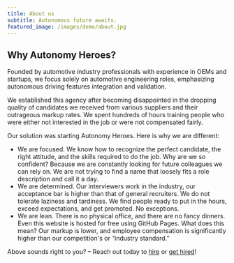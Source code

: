 ```yaml
---
title: About us
subtitle: Autonomous future awaits. 
featured_image: /images/demo/about.jpg
---
```


## Why Autonomy Heroes?

Founded by automotive industry professionals with experience in OEMs and startups, we focus solely on automotive engineering roles, emphasizing autonomous driving features integration and validation. 

We established this agency after becoming disappointed in the dropping quality of candidates we received from various suppliers and their outrageous markup rates. We spent hundreds of hours training people who were either not interested in the job or were not compensated fairly. 

Our solution was starting Autonomy Heroes. Here is why we are different: 

* We are focused. We know how to recognize the perfect candidate, the right attitude, and the skills required to do the job. Why are we so confident? Because we are constantly looking for future colleagues we can rely on. We are not trying to find a name that loosely fits a role description and call it a day. 
* We are determined. Our interviewers work in the industry, our acceptance bar is higher than that of general recruiters. We do not tolerate laziness and tardiness. We find people ready to put in the hours, exceed expectations, and get promoted. No exceptions. 
* We are lean. There is no physical office, and there are no fancy dinners. Even this website is hosted for free using GitHub Pages. What does this mean? Our markup is lower, and employee compensation is significantly higher than our competition's or “industry standard.” 

Above sounds right to you? – Reach out today to <a href="https://autonomyheroes.com/hire">hire</a> or <a href="https://autonomyheroes.com/get-hired">get hired</a>!